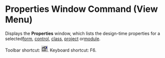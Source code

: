 
# Properties Window Command (View Menu)

Displays the  **Properties** window, which lists the design-time properties for a selected[form](b8bdf64f-5920-1ae9-16d0-b26d09524a30.md), [control](b8bdf64f-5920-1ae9-16d0-b26d09524a30.md), [class](b8bdf64f-5920-1ae9-16d0-b26d09524a30.md), [project](b8bdf64f-5920-1ae9-16d0-b26d09524a30.md) or[module](b8bdf64f-5920-1ae9-16d0-b26d09524a30.md).

Toolbar shortcut: 
![](images/tbr_prop_ZA01201727.gif). Keyboard shortcut: F6.
